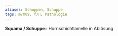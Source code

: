 ```yaml
---
aliases: Schuppen, Schuppe
tags: m/m09, f/🧴, Pathologie
---
```

**Squama / Schuppe**:: Hornschichtlamelle in Ablösung